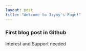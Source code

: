 ```yaml
---
layout: post
title: "Welcome to Jiyny's Page!"
---
```


### First blog post in Github
Interest and Support needed
